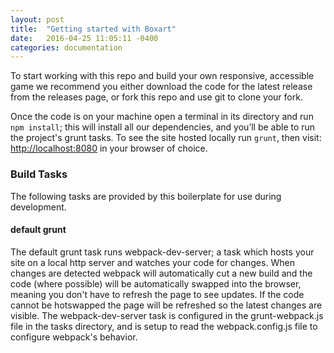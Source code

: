 ```yaml
---
layout: post
title:  "Getting started with Boxart"
date:   2016-04-25 11:05:11 -0400
categories: documentation
---
```

To start working with this repo and build your own responsive, accessible game we recommend you either download the code for the latest release from the releases page, or fork this repo and use git to clone your fork.

Once the code is on your machine open a terminal in its directory and run <code>npm install</code>; this will install all our dependencies, and you’ll be able to run the project's grunt tasks. To see the site hosted locally run <code>grunt</code>, then visit: [http://localhost:8080](http://localhost:8080) in your browser of choice.</p>

### Build Tasks

The following tasks are provided by this boilerplate for use during development.</p>

<div class="example">
    <h4 class="ex-hed">default grunt</h4>
    <p>The default grunt task runs webpack-dev-server; a task which hosts your site on a local http server and watches your code for changes. When changes are detected webpack will automatically cut a new build and the code (where possible) will be automatically swapped into the browser, meaning you don't have to refresh the page to see updates. If the code cannot be hotswapped the page will be refreshed so the latest changes are visible. The webpack-dev-server task is configured in the grunt-webpack.js file in the tasks directory, and is setup to read the webpack.config.js file to configure webpack's behavior.</p>
</div>
